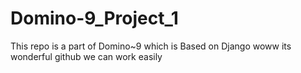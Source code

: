 # Domino-9_Project_1
This repo is a part of Domino~9 which is Based on Django 
woww its wonderful github we can work easily
